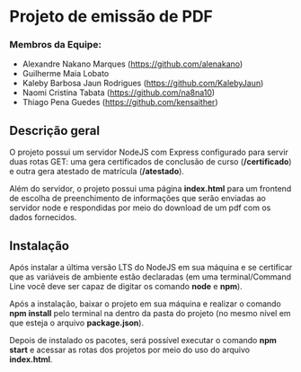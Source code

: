 # Projeto de emissão de PDF

### Membros da Equipe:
* Alexandre Nakano Marques (https://github.com/alenakano)
* Guilherme Maia Lobato
* Kaleby Barbosa Jaun Rodrigues (https://github.com/KalebyJaun)
* Naomi Cristina Tabata (https://github.com/na8na10)
* Thiago Pena Guedes (https://github.com/kensaither)


## Descrição geral
O projeto possui um servidor NodeJS com Express configurado para servir duas rotas GET: uma gera certificados de conclusão de curso (**/certificado**) e outra gera atestado de matrícula (**/atestado**).

Além do servidor, o projeto possui uma página **index.html** para um frontend de escolha de preenchimento de informações que serão enviadas ao servidor node e respondidas por meio do download de um pdf com os dados fornecidos.

## Instalação
Após instalar a última versão LTS do NodeJS em sua máquina e se certificar que as variáveis de ambiente estão declaradas (em uma terminal/Command Line você deve ser capaz de digitar os comando **node** e **npm**).

Após a instalação, baixar o projeto em sua máquina e realizar o comando **npm install** pelo terminal na dentro da pasta do projeto (no mesmo nível em que esteja o arquivo **package.json**).

Depois de instalado os pacotes, será possível executar o comando **npm start** e acessar as rotas dos projetos por meio do uso do arquivo **index.html**.
